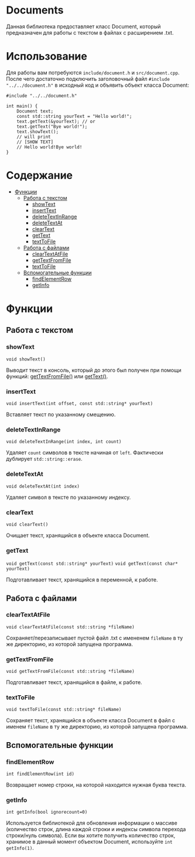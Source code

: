 # Documents
Данная библиотека предоставляет класс Document, который предназначен для работы с текстом в файлах с расширением .txt. 

# Использование

Для работы вам потребуются `include/document.h` и `src/document.cpp`.
После чего достаточно подключить заголовочный файл `#include "../../document.h"` в исходный код и объявить объект класса Document:
```
#include "../../document.h"

int main() {
	Document text;
    const std::string yourText = "Hello world!";
    text.getText(&yourText); // or
	text.getText("Bye world!");
	text.showText();
	// will print
	// [SHOW TEXT]
	// Hello world!Bye world!
}
```

# Содержание
- [Функции](#функции)
    - [Работа с текстом](#работа-с-текстом)
        - [showText](#showtext)
        - [insertText](#inserttext)
        - [deleteTextInRange](#deletetextinrange)
        - [deleteTextAt](#deletetextat)
        - [clearText](#cleartext)
        - [getText](#gettext)
        - [textToFile](#texttofile)
    - [Работа с файлами](#работа-с-файлами)
        - [clearTextAtFile](#cleartextatfile)
        - [getTextFromFile](#gettextfromfile)
        - [textToFile](#texttofile)
    - [Вспомогательные функции](#вспомогательные-функции)
        - [findElementRow](#findelementrow)
        - [getInfo](#getinfo)


# Функции
## Работа с текстом
### showText
```void showText()```

Выводит текст в консоль, который до этого был получен при помощи функций: [getTextFromFile()](#gettextfromfile) или [getText()](#gettext).

### insertText
```void insertText(int offset, const std::string* yourText)```

Вставляет текст по указанному смещению.

### deleteTextInRange
```void deleteTextInRange(int index, int count)```

Удаляет `count` символов в тексте начиная от `left`. Фактически дублирует `std::string::erase`. 

### deleteTextAt
```void deleteTextAt(int index)```

Удаляет символ в тексте по указанному индексу.

### clearText
```void clearText()```

Очищает текст, хранящийся в объекте класса Document.

### getText
```void getText(const std::string* yourText)```
```void getText(const char* yourText)```

Подготавливает текст, хранящийся в переменной, к работе.

## Работа с файлами

### clearTextAtFile
```void clearTextAtFile(const std::string *fileName)```

Сохраняет/перезаписывает пустой файл .txt с имененем `fileName` в ту же директорию, из которой запущена программа.

### getTextFromFile
```void getTextFromFile(const std::string *fileName)```

Подготавливает текст, хранящийся в файле, к работе.

### textToFile
```void textToFile(const std::string* fileName)```

Сохраняет текст, хранящийся в объекте класса Document в файл с именем `fileName` в ту же директорию, из которой запущена программа.

## Вспомогательные функции

### findElementRow
```int findElementRow(int id)```

Возвращает номер строки, на которой находится нужная буква текста.

### getInfo
```int getInfo(bool ignorecount=0)```

Используется библиотекой для обновления информации о массиве (количество строк, длина каждой строки и индексы символа перехода строки/нуль символа). Если вы хотите получить количество строк, хранимое в данный момент объектом Document, используйте `int getInfo(1)`.
